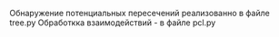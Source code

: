 Обнаружение потенциальных пересечений реализованно в файле tree.py
Обработкка взаимодействий - в файле pcl.py
